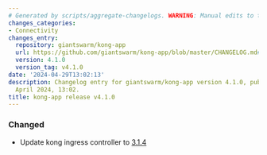 ```yaml
---
# Generated by scripts/aggregate-changelogs. WARNING: Manual edits to this files will be overwritten.
changes_categories:
- Connectivity
changes_entry:
  repository: giantswarm/kong-app
  url: https://github.com/giantswarm/kong-app/blob/master/CHANGELOG.md#410---2024-04-29
  version: 4.1.0
  version_tag: v4.1.0
date: '2024-04-29T13:02:13'
description: Changelog entry for giantswarm/kong-app version 4.1.0, published on 29
  April 2024, 13:02.
title: kong-app release v4.1.0
---
```


### Changed
- Update kong ingress controller to [3.1.4](https://github.com/Kong/kubernetes-ingress-controller/blob/v3.1.4/CHANGELOG.md#314)
